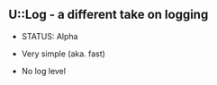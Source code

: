 U::Log - a different take on logging
------------------------------------

* STATUS: Alpha


* Very simple (aka. fast)
* No log level
